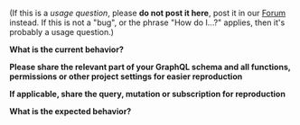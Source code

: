 (If this is a *usage question*, please **do not post it here**, post it in our [Forum](https://www.graph.cool/forum/) instead.
If this is not a "bug", or the phrase "How do I...?" applies, then it's probably a usage question.)

**What is the current behavior?**

**Please share the relevant part of your GraphQL schema and all functions, permissions or other project settings for easier reproduction**

**If applicable, share the query, mutation or subscription for reproduction**

**What is the expected behavior?**
